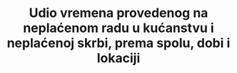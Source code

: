 ---
source_title: null
source_notes: null
published: true
permalink: /5-4-1/
sdg_goal: 5
layout: indicator
indicator: 5.4.1
indicator_variable: avg_hrs_day_hh_act_15_over_wm
graph: longitudinal
graph_title: Hours  per  day  spent  on  household  activities  by  US  women  ages  15  and  older
graph_type_description: Line  graph
graph_status_notes: Graphed
variable_description: null
variable_notes: null
un_designated_tier: '2'
un_custodial_agency: 'UNSD,  UN  WOMEN'
target_id: '5.4'
has_metadata: true
goal_meta_link: 'http://unstats.un.org/sdgs/files/metadata-compilation/Metadata-Goal-5.pdf'
goal_meta_link_page: 13
indicator_name: >-
  Udio vremena provedenog na neplaćenom radu u kućanstvu i neplaćenoj skrbi, prema spolu, dobi i lokaciji
rationale_interpretation: >-
  Pružanje neplaćene skrbi i  rada u kućanstvu ima duboke posljedice na naše razumijevanje siromaštva i dobrobiti. Kao rezultat njihove društveno pripisane uloge, žene i djevojke obavljaju najveći dio neplaćene njege i rada u kućanstvu, koji uključuje aktivnosti održavanja kućanstva, kao što su kuhanje i čišćenje, ali i aktivnosti skrbi za osobe, kao što su skrb o djeci i starijim. [2] Izrada statističkih podataka o raspolaganju vremenom doprinosi povećanju vidljivosti rada žena kroz bolju statistiku o njihovom doprinosu gospodarstvu, s posebnim naglaskom na vrijednost dobara i usluga koje proizvode.
title: >-
  Udio vremena provedenog na neplaćenom radu u kućanstvu i neplaćenoj skrbi, prema spolu, dobi i lokaciji
target: >-
  Prepoznati i cijeniti neplaćenu skrb i neplaćeni rad u kućanstvu kroz pružanje javnih usluga, infrastrukture i politike socijalne zaštite kao i kroz promicanje zajedničke odgovornosti unutar kućanstva i obitelji kao nacionalno prikladne.
indicator_definition: >-
  Prosječan broj sati provedenih u tjednu na neplaćenom radu u kućanstvu i skrbništvu po spolu, dobi i lokaciji (za osobe starije od 5 godina). Neplaćene radne i obiteljske djelatnosti uključuju neplaćenu proizvodnju dobara za vlastitu finalnu potrošnju (npr. prikupljanje vode ili drva za ogrjev) i neplaćenu uslugu za vlastitu konačnu uporabu (npr. kuhanje ili čišćenje, kao i osobna njega).
actual_indicator_available: >-
  Time  spent  per  day  on  household  activities  (includes  travel),  Caring  for  and  helping  household  members  (includes  travel),  Caring  for  and  helping  nonhousehold  members  (includes  travel),  and  Volunteering  (organizational  and  civic  activities)  by  sex  and  age
comments_and_limitations: >-
  Age  categories:  ages  15  and  over,  15-24  years,  25-34  years,  25-54  years,  35-44  years,  45-54  years,  55-64  years,  and  65  years  and  over
periodicity: Annual
time_period: 2003-present
unit_of_measure: Average  hours  per  day
source_agency_staff_email: ITCinfo@bls.gov
source_agency_staff_name: BLS  Division  of  International  Technical  Cooperation  staff
source_agency_survey_dataset: U.S.  Bureau  of  Labor  Statistics  /  American  Time  Use  Survey
source_url: 'https://www.bls.gov/tus/'
disaggregation_categories: Age  and  sex;  activity
date_metadata_updated: October  2017
actual_indicator_available_description: >-
  Average  hours  per  day:  The  average  number  of  hours  spent  in  a  24-hour  period  doing  a  specified  activity.
us_method_of_computation: >-
  Data  are  from  the  American  Time  Use  Survey  (ATUS),  which  is  nationally  representative  of  the  U.S.  civilian  noninstitutional  population  age  15  and  over.  Individuals  are  selected  from  households  that  have  completed  the  8th  month  of  the  Current  Population  Survey.  Each  selected  individual  is  interviewed  one  time,  by  telephone,  about  how  they  spent  their  time  on  one  day.  Individuals  have  been  interviewed  for  the  ATUS  on  nearly  every  day  since  the  survey  began  in  2003.  For  information  about  ATUS  methods,  see  the  BLS  Handbook  of  Methods:  https://www.bls.gov/opub/hom/atus/home.htm.    Data  are  estimates  of  average  hours  per  day  (see  formula  in  section  7.4  of  the  ATUS  User's  Guide:  https://www.bls.gov/tus/atususersguide.pdf).
date_of_national_source_publication: June  2017
scheduled_update_by_national_source: June  2018  

---